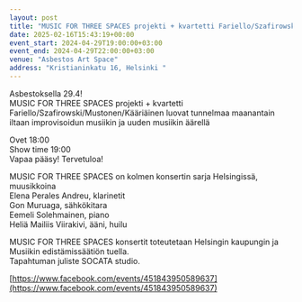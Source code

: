 ```yaml
---
layout: post
title: "MUSIC FOR THREE SPACES projekti + kvartetti Fariello/Szafirowski/Mustonen/Kääriäinen"
date: 2025-02-16T15:43:19+00:00
event_start: 2024-04-29T19:00:00+03:00
event_end: 2024-04-29T22:00:00+03:00
venue: "Asbestos Art Space"
address: "Kristianinkatu 16, Helsinki "
---
```


Asbestoksella 29.4!  
MUSIC FOR THREE SPACES projekti + kvartetti Fariello/Szafirowski/Mustonen/Kääriäinen luovat tunnelmaa maanantain iltaan improvisoidun musiikin ja uuden musiikin äärellä  
  
Ovet 18:00  
Show time 19:00   
Vapaa pääsy! Tervetuloa!   
  
MUSIC FOR THREE SPACES on kolmen konsertin sarja Helsingissä, muusikkoina  
Elena Perales Andreu, klarinetit  
Gon Muruaga, sähkökitara  
Eemeli Solehmainen, piano  
Heliä Mailiis Viirakivi, ääni, huilu  
  
MUSIC FOR THREE SPACES konsertit toteutetaan Helsingin kaupungin ja Musiikin edistämissäätiön tuella.   
Tapahtuman juliste SOCATA studio.  
  
[https://www.facebook.com/events/451843950589637](https://www.facebook.com/events/451843950589637)  
 
